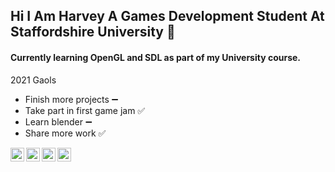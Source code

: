 ## Hi I Am Harvey A Games Development Student At Staffordshire University 👋

#### Currently learning OpenGL and SDL as part of my University course.
  2021 Gaols
  - Finish more projects ➖
  - Take part in first game jam ✅
  - Learn blender ➖
  - Share more work ✅

[<img align="left" alt="hmilner1.com" width="22px" src="https://www.pngkey.com/png/full/18-185192_png-50-px-website-icon-blue.png" />][website]
[<img align="left" alt="Harvey Milner | YouTube" width="22px" src="https://cdn4.iconfinder.com/data/icons/logos-and-brands/512/395_Youtube_logo-512.png" />][youtube]
[<img align="left" alt="HarveyMilner3 | Twitter" width="22px" src="https://www.lter-europe.net/document-archive/image-gallery/albums/logos/TwitterLogo_55acee.png/image" />][twitter]
[<img align="left" alt="Harvey Milner | LinkedIn" width="22px" src="https://image.flaticon.com/icons/png/512/174/174857.png" />][linkedin]



[website]: https://hmilner1.github.io/
[youtube]: https://www.youtube.com/channel/UCfWqyN8Cv6OhaF42kvnN_zA
[twitter]: https://twitter.com/HarveyMilner3
[linkedin]: https://www.linkedin.com/in/harvey-milner-62a5961ba/
